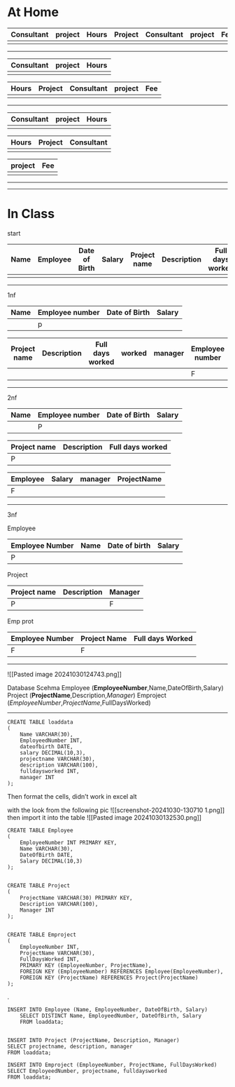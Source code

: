 # At Home

| Consultant | project | Hours | Project | Consultant | project | Fee |
| ---------- | ------- | ----- | ------- | ---------- | ------- | --- |
|            |         |       |         |            |         |     |

----

| Consultant | project | Hours |
| ---------- | ------- | ----- |
|            |         |       |

| Hours | Project | Consultant | project | Fee |
| ----- | ------- | ---------- | ------- | --- |
|       |         |            |         |     |

---


| Consultant | project | Hours |
| ---------- | ------- | ----- |
|            |         |       |

| Hours | Project | Consultant |
| ----- | ------- | ---------- |
|       |         |            |


| project | Fee |
| ------- | --- |
|         |     |

---
---

# In Class
start

| Name | Employee | Date of Birth | Salary | Project name | Description | Full days worked | worked | manager |
| ---- | -------- | ------------- | ------ | ------------ | ----------- | ---------------- | ------ | ------- |
|      |          |               |        |              |             |                  |        |         |

---
1nf


| Name | Employee number | Date of Birth | Salary |
| ---- | --------------- | ------------- | ------ |
|      | p               |               |        |

| Project name | Description | Full days worked | worked | manager | Employee number |
| ------------ | ----------- | ---------------- | ------ | ------- | --------------- |
|              |             |                  |        |         | F               |

---

2nf

| Name | Employee number | Date of Birth | Salary |
| ---- | --------------- | ------------- | ------ |
|      | P               |               |        |

| Project name | Description | Full days worked |
| ------------ | ----------- | ---------------- |
| P            |             |                  |


| Employee | Salary | manager | ProjectName |
| -------- | ------ | ------- | ----------- |
| F        |        |         |             |

---

3nf

Employee

| Employee Number | Name | Date of birth | Salary |
| --------------- | ---- | ------------- | ------ |
| P               |      |               |        |
Project

| Project name | Description | Manager |
| ------------ | ----------- | ------- |
| P            |             | F       |
Emp prot

| Employee Number | Project Name | Full days Worked |
| --------------- | ------------ | ---------------- |
| F               | F            |                  |

---
![[Pasted image 20241030124743.png]]


Database Scehma
Employee (**EmployeeNumber**,Name,DateOfBirth,Salary)
Project (**ProjectName**,Description,*Manager*)
Emproject (*EmployeeNumber*,*ProjectName*,FullDaysWorked)

---
```
CREATE TABLE loaddata
(
    Name VARCHAR(30),
    EmployeedNumber INT,
    dateofbirth DATE,
    salary DECIMAL(10,3),
    projectname VARCHAR(30),
    description VARCHAR(100),
    fulldaysworked INT,
    manager INT
);

```
Then format the cells, didn’t work in excel alt

with the look from the following pic
![[screenshot-20241030-130710 1.png]]
then import it into the table
![[Pasted image 20241030132530.png]]

```
CREATE TABLE Employee
(
    EmployeeNumber INT PRIMARY KEY,
    Name VARCHAR(30),
    DateOfBirth DATE,
    Salary DECIMAL(10,3)
);


CREATE TABLE Project
(
    ProjectName VARCHAR(30) PRIMARY KEY,
    Description VARCHAR(100),
    Manager INT
);


CREATE TABLE Emproject
(
    EmployeeNumber INT,
    ProjectName VARCHAR(30),
    FullDaysWorked INT,
    PRIMARY KEY (EmployeeNumber, ProjectName),
    FOREIGN KEY (EmployeeNumber) REFERENCES Employee(EmployeeNumber),
    FOREIGN KEY (ProjectName) REFERENCES Project(ProjectName)
);

```

.
```
INSERT INTO Employee (Name, EmployeeNumber, DateOfBirth, Salary)
    SELECT DISTINCT Name, EmployeedNumber, DateOfBirth, Salary
    FROM loaddata;


INSERT INTO Project (ProjectName, Description, Manager)
SELECT projectname, description, manager
FROM loaddata;

INSERT INTO Emproject (EmployeeNumber, ProjectName, FullDaysWorked)
SELECT EmployeedNumber, projectname, fulldaysworked
FROM loaddata;

```
